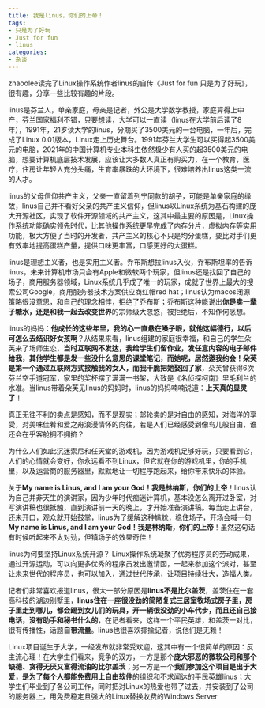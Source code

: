 ```yaml
---
title: 我是linus，你们的上帝！
tags: 
- 只是为了好玩
- Just for fun
- linus
categories:
- 杂谈
---
```


zhaoolee读完了Linux操作系统作者linus的自传《Just for fun 只是为了好玩》，很有趣，分享一些比较有趣的片段。

linus是芬兰人，单亲家庭，母亲是记者，外公是大学数学教授，家庭算得上中产，芬兰国家福利不错，只要想读，大学可以一直读（linus在大学前后读了8年），1991年，21岁读大学的linus，分期买了3500美元的一台电脑，一年后，完成了Linux 0.01版本，Linux走上历史舞台。1991年芬兰大学生可以买得起3500美元的电脑，2021年的中国计算机专业本科生依然极少有人买的起3500美元的电脑，想要计算机底层技术发展，应该让大多数人真正有购买力，在一个教育，医疗，住房让年轻人充分头痛，生育率暴跌的大环境下，很难培养出linus这类一流的人才。

linus的父母信仰共产主义，父亲一直留着列宁同款的胡子，可能是单亲家庭的缘故，linus自己并不看好父亲的共产主义信仰，但linus以Linux系统为基石构建的庞大开源社区，实现了软件开源领域的共产主义，这其中最主要的原因是，Linux操作系统功能确实领先时代，比其他操作系统更早完成了内存分片，虚拟内存等实用功能，极大方便了当时的开发者，共产主义的核心不只是均分蛋糕，要比对手们更有效率地提高蛋糕产量，提供口味更丰富，口感更好的大蛋糕。

linus是理想主义者，也是实用主义者。乔布斯想拉linus入伙，乔布斯坦率的告诉linus，未来计算机市场只会有Apple和微软两个玩家，但linus还是找回了自己的场子，商用服务器领域，Linux系统几乎成了唯一的玩家，成就了世界上最大的搜索公司Google，商用服务器技术方案供应商红帽red hat；linus认为macos闭源策略很没意思，和自己的理念相悖，拒绝了乔布斯；乔布斯这种能说出**你是卖一辈子糖水，还是和我一起去改变世界**的宗师级大忽悠，被拒绝后，不知作何感想。

linus的妈妈：**他成长的这些年里，我的心一直悬在嗓子眼，就他这幅德行，以后可怎么去结识好女孩啊**？从结果来看，linus组建的家庭很幸福，和自己的学生朵芙来了场师生恋，**当时互联网不发达，我给学生们留作业，发任意内容的电子邮件给我，其他学生都是发一些没什么意思的课堂笔记，而她呢，居然邀我约会！朵芙是第一个通过互联网方式接触我的女人，而我干脆把她娶回了家**，朵芙曾获得6次芬兰空手道冠军，家里的奖杯摆了满满一书架，大致是《名侦探柯南》里毛利兰的水准。当linus带着朵芙见linus的妈妈时，linus的妈妈喃喃说道：**上天真的显灵了**！


真正无往不利的卖点是感知，而不是现实；邮轮卖的是对自由的感知，对海洋的享受，对美味佳肴和爱之舟浪漫情怀的向往，若是人们已经感受到像鸟儿般自由，谁还会在乎客舱拥不拥挤？

为什么人们如此沉迷索尼和任天堂的游戏机，因为游戏机足够好玩，只要看到它，人们的心情就会变好，你永远看不到Linux，但它就在你的游戏机里，你的手机里，以及运营商的服务器里，默默地让一切程序跑起来，给你带来快乐的体验。

关于**My name is Linus, and I am your God！我是林纳斯，你们的上帝**！linus认为自己并非天生的演讲家，因为少年时代痴迷计算机，基本没怎么离开过卧室，对写演讲稿也很抵触，直到演讲前一天的晚上，才开始准备演讲稿。每当走上讲台，还未开口，观众就开始鼓掌，linus为了缓解这种尴尬，稳住场子，开场会喊一句**My name is Linus, and I am your God！我是林纳斯，你们的上帝**！虽然这句话有时候听起来不太对劲，但镇场子的效果奇佳！

linus为何要坚持Linux系统开源？ Linux操作系统凝聚了优秀程序员的劳动成果，通过开源运动，可以向更多优秀的程序员发出邀请函，一起来参加这个派对，甚至让未来世代的程序员，也可以加入，通过世代传承，让项目持续壮大，造福人类。

记者们非常喜欢报道linus，很大一部分原因是**linus不是比尔盖茨**，盖茨住在一套高科技的湖边别墅里，**linus住在一座很没劲的简陋复式三居室牧场式房子里，房子里走到哪儿，都会踢到女儿们的玩具，开一辆很没劲的小车代步，而且还自己接电话，没有助手和秘书什么的**，在记者看来，这样一个平民英雄，和盖茨一对比，很有传播性，话题**自带流量**。linus也很喜欢揶揄记者，说他们是无赖！

Linux项目诞生于大学，一经发布就非常受欢迎，这其中有一个很简单的原因：反主流心理！在大学生们看来，竞争的双方，一方是那个**庞大邪恶的微软公司和那个缺德、贪得无厌又富得流油的比尔盖茨**；另一方是一个**我们参加这个项目是出于大爱，是为了每个人都能免费用上自由软件**的组织和不求闻达的平民英雄linus；大学生们毕业到了各公司工作，同时把对Linux的热爱也带了过去，并安装到了公司的服务器上，用免费稳定且强大的Linux替换收费的Windows Server
